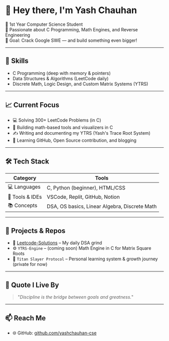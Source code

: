 # 👋 Hey there, I'm Yash Chauhan

🚀 1st Year Computer Science Student  
🧠 Passionate about C Programming, Math Engines, and Reverse Engineering  
🎯 Goal: Crack Google SWE — and build something even bigger!

---

## 🔧 Skills
- C Programming (deep with memory & pointers)
- Data Structures & Algorithms (LeetCode daily)
- Discrete Math, Logic Design, and Custom Matrix Systems (YTRS)

---

## 📈 Current Focus
- 💻 Solving 300+ LeetCode Problems (in C)
- 🔬 Building math-based tools and visualizers in C
- ✍️ Writing and documenting my YTRS (Yash's Trace Root System)
- 🤝 Learning GitHub, Open Source contribution, and blogging

---

## 🛠️ Tech Stack
| Category | Tools |
|----------|-------|
| 💻 Languages | C, Python (beginner), HTML/CSS |
| 🧰 Tools & IDEs | VSCode, Replit, GitHub, Notion |
| 📚 Concepts | DSA, OS basics, Linear Algebra, Discrete Math |

---

## 📁 Projects & Repos
- 📂 [Leetcode-Solutions](https://github.com/yashchauhan-cse/Leetcode-Solutions) – My daily DSA grind
- ⚙️ `YTRS-Engine` – (coming soon) Math Engine in C for Matrix Square Roots
- 📗 `Titan Slayer Protocol` – Personal learning system & growth journey (private for now)

---

## 🧠 Quote I Live By
> "_Discipline is the bridge between goals and greatness._"

---

## 📫 Reach Me
- 🌐 GitHub: [github.com/yashchauhan-cse](https://github.com/yashchauhan-cse)

